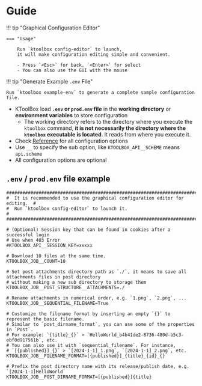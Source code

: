 # Guide

!!! tip "Graphical Configuration Editor"

    === "Usage"

        Run `ktoolbox config-editor` to launch, 
        it will make configuration editing simple and convenient.

        - Press `<Esc>` for back, `<Enter>` for select
        - You can also use the GUI with the mouse

!!! tip "Generate Example `.env` File"

    Run `ktoolbox example-env` to generate a complete sample configuration file.

- KToolBox load **`.env` or `prod.env` file** in the **working directory** or **environment variables** to store configuration
  - The working directory refers to the directory where you execute the `ktoolbox` command, **it is not necessarily the directory where the `ktoolbox` executable is located**. It reads from where you execute it.
- Check [Reference](reference.md) for all configuration options
- Use `__` to specify the sub option, like `KTOOLBOX_API__SCHEME` means `api.scheme`
- All configuration options are optional

## `.env` / `prod.env` file example

```dotenv
##############################################################################
#  It is recommended to use the graphical configuration editor for editing.  #
#  Run `ktoolbox config-editor` to launch it.                                #
##############################################################################

# (Optional) Session key that can be found in cookies after a successful login
# Use when 403 Error
#KTOOLBOX_API__SESSION_KEY=xxxxx

# Download 10 files at the same time.
KTOOLBOX_JOB__COUNT=10

# Set post attachments directory path as `./`, it means to save all attachments files in post directory
# without making a new sub directory to storage them
KTOOLBOX_JOB__POST_STRUCTURE__ATTACHMENTS=./

# Rename attachments in numerical order, e.g. `1.png`, `2.png`, ...
KTOOLBOX_JOB__SEQUENTIAL_FILENAME=True

# Customize the filename format by inserting an empty `{}` to represent the basic filename.
# Similar to `post_dirname_format`, you can use some of the properties in `Post`.
# For example: `{title}_{}` > `HelloWorld_b4b41de2-8736-480d-b5c3-ebf0d917561b`, etc.
# You can also use it with `sequential_filename`. For instance,
# `[{published}]_{}` > `[2024-1-1]_1.png`, `[2024-1-1]_2.png`, etc.
KTOOLBOX_JOB__FILENAME_FORMAT=[{published}]_{title}_{id}_{}

# Prefix the post directory name with its release/publish date, e.g. `[2024-1-1]HelloWorld`
KTOOLBOX_JOB__POST_DIRNAME_FORMAT=[{published}]{title}
```

